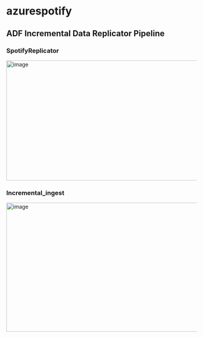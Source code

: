 # azurespotify

## ADF Incremental Data Replicator Pipeline

### SpotifyReplicator 
<img width="790" height="318" alt="image" src="https://github.com/user-attachments/assets/c4a99be9-bf53-43f9-90ad-d14701c4bf4e" />

### Incremental_ingest
<img width="892" height="342" alt="image" src="https://github.com/user-attachments/assets/9dff2ba8-e5c7-43b7-850f-c43b5f725178" />
